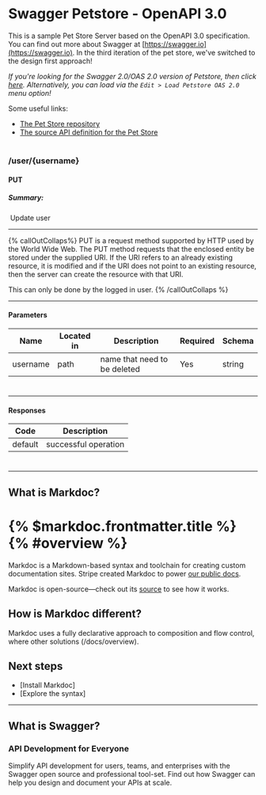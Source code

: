 # Swagger Petstore - OpenAPI 3.0

This is a sample Pet Store Server based on the OpenAPI 3.0 specification. You can find out more about
Swagger at [https://swagger.io](https://swagger.io). In the third iteration of the pet store, we've switched to the design first approach!

_If you're looking for the Swagger 2.0/OAS 2.0 version of Petstore, then click [here](https://editor.swagger.io/?url=https://petstore.swagger.io/v2/swagger.yaml). Alternatively, you can load via the `Edit > Load Petstore OAS 2.0` menu option!_

Some useful links:

- [The Pet Store repository](https://github.com/swagger-api/swagger-petstore)
- [The source API definition for the Pet Store](https://github.com/swagger-api/swagger-petstore/blob/master/src/main/resources/openapi.yaml)

#

### /user/{username}

#### PUT

##### Summary:

​
Update user

---

{% callOutCollaps%}
PUT is a request method supported by HTTP used by the World Wide Web. The PUT method requests that the enclosed entity be stored under the supplied URI. If the URI refers to an already existing resource, it is modified and if the URI does not point to an existing resource, then the server can create the resource with that URI.

This can only be done by the logged in user.
{% /callOutCollaps %}

---

#### Parameters

| Name     | Located in | Description                  | Required | Schema |
| -------- | ---------- | ---------------------------- | -------- | ------ |
| username | path       | name that need to be deleted | Yes      | string |

#

---

#### Responses

| Code    | Description          |
| ------- | -------------------- |
| default | successful operation |

#

---

## What is Markdoc?

# {% $markdoc.frontmatter.title %} {% #overview %}

Markdoc is a Markdown-based syntax and toolchain for creating custom documentation sites. Stripe created Markdoc to power [our public docs](http://stripe.com/docs).

Markdoc is open-source—check out its [source](http://github.com/markdoc/markdoc) to see how it works.

## How is Markdoc different?

Markdoc uses a fully declarative approach to composition and flow control, where other solutions (/docs/overview).

## Next steps

- [Install Markdoc]
- [Explore the syntax]

---

## What is Swagger?
### API Development for Everyone

Simplify API development for users, teams, and enterprises with the Swagger open source and professional tool-set. Find out how Swagger can help you design and document your APIs at scale.